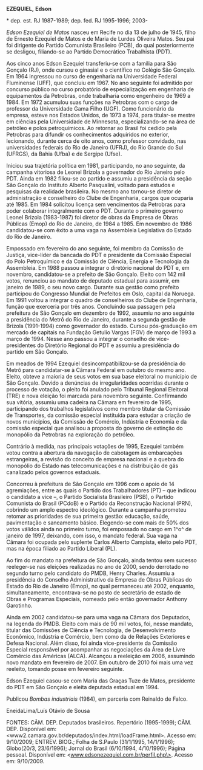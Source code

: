 **EZEQUIEL,** **Edson**

\* dep. est. RJ 1987-1989; dep. fed. RJ 1995-1996; 2003-

*Edson Ezequiel de Matos* nasceu em Recife no dia 13 de julho de 1945,
filho de Ernesto Ezequiel de Matos e de Maria de Lurdes Oliveira Matos.
Seu pai foi dirigente do Partido Comunista Brasileiro (PCB), do qual
posteriormente se desligou, filiando-se ao Partido Democrático
Trabalhista (PDT).

Aos cinco anos Edson Ezequiel transferiu-se com a família para São
Gonçalo (RJ), onde cursou o ginasial e o científico no Colégio São
Gonçalo. Em 1964 ingressou no curso de engenharia na Universidade
Federal Fluminense (UFF), que concluiu em 1967. No ano seguinte foi
admitido por concurso público no curso probatório de especialização em
engenharia de equipamentos da Petrobras, onde trabalharia como
engenheiro de 1969 a 1984. Em 1972 acumulou suas funções na Petrobras
com o cargo de professor da Universidade Gama Filho (UGF). Como
funcionário da empresa, esteve nos Estados Unidos, de 1973 a 1974, para
titular-se mestre em ciências pela Universidade de Minnesota,
especializando-se na área de petróleo e polos petroquímicos. Ao retornar
ao Brasil foi cedido pela Petrobras para difundir os conhecimentos
adquiridos no exterior, lecionando, durante cerca de oito anos, como
professor convidado, nas universidades federais do Rio de Janeiro
(UFRJ), do Rio Grande do Sul (UFRGS), da Bahia (Ufba) e de Sergipe
(Ufse).

Iniciou sua trajetória política em 1981, participando, no ano seguinte,
da campanha vitoriosa de Leonel Brizola a governador do Rio Janeiro pelo
PDT. Ainda em 1982 filiou-se ao partido e assumiu a presidência da seção
São Gonçalo do Instituto Alberto Pasqualini, voltado para estudos e
pesquisas da realidade brasileira. No mesmo ano tornou-se diretor de
administração e conselheiro do Clube de Engenharia, cargos que ocuparia
até 1985. Em 1984 solicitou licença sem vencimentos da Petrobras para
poder colaborar integralmente com o PDT. Durante o primeiro governo
Leonel Brizola (1983-1987) foi diretor de obras da Empresa de Obras
Públicas (Emop) do Rio de Janeiro, de 1984 a 1985. Em novembro de 1986
candidatou-se com êxito a uma vaga na Assembleia Legislativa do Estado
do Rio de Janeiro.

Empossado em fevereiro do ano seguinte, foi membro da Comissão de
Justiça, vice-líder da bancada do PDT e presidente da Comissão Especial
do Polo Petroquímico e da Comissão de Ciência, Energia e Tecnologia da
Assembleia. Em 1988 passou a integrar o diretório nacional do PDT e, em
novembro, candidatou-se a prefeito de São Gonçalo. Eleito com 142 mil
votos, renunciou ao mandato de deputado estadual para assumir, em
janeiro de 1989, o seu novo cargo. Durante sua gestão como prefeito
participou do Congresso Mundial de Prefeitos em Oslo, capital da
Noruega. Em 1991 voltou a integrar o quadro de conselheiros do Clube de
Engenharia, função que exerceria por três anos. Concluindo sua passagem
pela prefeitura de São Gonçalo em dezembro de 1992, assumiu no ano
seguinte a presidência do Metrô do Rio de Janeiro, durante a segunda
gestão de Brizola (1991-1994) como governador do estado. Cursou
pós-graduação em mercado de capitais na Fundação Getulio Vargas (FGV) de
março de 1993 a março de 1994. Nesse ano passou a integrar o conselho de
vice-presidentes do Diretório Regional do PDT e assumiu a presidência do
partido em São Gonçalo.

Em meados de 1994 Ezequiel desincompatibilizou-se da presidência do
Metrô para candidatar-se à Câmara Federal em outubro do mesmo ano.
Eleito, obteve a maioria de seus votos em sua base eleitoral no
município de São Gonçalo. Devido a denúncias de irregularidades
ocorridas durante o processo de votação, o pleito foi anulado pelo
Tribunal Regional Eleitoral (TRE) e nova eleição foi marcada para
novembro seguinte. Confirmando sua vitória, assumiu uma cadeira na
Câmara em fevereiro de 1995, participando dos trabalhos legislativos
como membro titular da Comissão de Transportes, da comissão especial
instituída para estudar a criação de novos municípios, da Comissão de
Comércio, Indústria e Economia e da comissão especial que analisou a
proposta do governo de extinção do monopólio da Petrobras na exploração
do petróleo.

Contrário à medida, nas principais votações de 1995, Ezequiel também
votou contra a abertura da navegação de cabotagem às embarcações
estrangeiras, a revisão do conceito de empresa nacional e a quebra do
monopólio do Estado nas telecomunicações e na distribuição de gás
canalizado pelos governos estaduais.

Concorreu à prefeitura de São Gonçalo em 1996 com o apoio de 14
agremiações, entre as quais o Partido dos Trabalhadores (PT) – que
indicou o candidato a vice –, o Partido Socialista Brasileiro (PSB), o
Partido Comunista do Brasil (PCdoB) e o Partido da Reconstrução Nacional
(PRN), cobrindo um amplo espectro ideológico. Durante a campanha
prometeu retomar as prioridades de sua primeira gestão: educação, saúde,
pavimentação e saneamento básico. Elegendo-se com mais de 50% dos votos
válidos ainda no primeiro turno, foi empossado no cargo em 1^o^ de
janeiro de 1997, deixando, com isso, o mandato federal. Sua vaga na
Câmara foi ocupada pelo suplente Carlos Alberto Campista, eleito pelo
PDT, mas na época filiado ao Partido Liberal (PL).

Ao fim do mandato na prefeitura de São Gonçalo, ainda tentou sem sucesso
reeleger-se nas eleições realizadas no ano de 2000, sendo derrotado no
segundo turno pelo candidato do PMDB, Henry Charles. Assumiu a
presidência do Conselho Administrativo da Empresa de Obras Públicas do
Estado do Rio de Janeiro (Emop), no qual permaneceu até 2002, enquanto,
simultaneamente, encontrava-se no posto de secretário de estado de Obras
e Programas Especiais, nomeado pelo então governador Anthony Garotinho.

Ainda em 2002 candidatou-se para uma vaga na Câmara dos Deputados, na
legenda do PMDB. Eleito com mais de 90 mil votos, foi, nesse mandato,
titular das Comissões de Ciência e Tecnologia, de Desenvolvimento
Econômico, Indústria e Comércio, bem como da de Relações Exteriores e
Defesa Nacional. Além disso, foi ainda vice-presidente da Comissão
Especial responsável por acompanhar as negociações da Área de Livre
Comércio das Américas (ALCA). Alcançou a reeleição em 2006, assumindo
novo mandato em fevereiro de 2007. Em outubro de 2010 foi mais uma vez
reeleito, tomando posse em fevereiro seguinte.

Edson Ezequiel casou-se com Maria das Graças Tuze de Matos, presidente
do PDT em São Gonçalo e eleita deputada estadual em 1994.

Publicou *Bombas industriais* (1984), em parceria com Reinaldo de Falco.

EneidaLima/Luís Otávio de Sousa

FONTES: CÂM. DEP. Deputados brasileiros. Repertório (1995-1999); CÂM.
DEP. Disponível em:
\<www2.camara.gov.br/deputados/index.html/loadFrame.html\>. Acesso em:
9/10/2009; ENTREV. BIOG.; Folha de S.Paulo (31/1/1995, 14/1/1996);
Globo(20/3, 23/6/1996); Jornal do Brasil (6/10/1994, 4/10/1996); Página
pessoal. Disponível em: \<www.edsonezequiel.com.br/perfil.php\>. Acesso
em: 9/10/2009.
